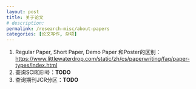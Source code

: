 ```yaml
---
layout: post
title: 关于论文
# description: 
permalink: /research-misc/about-papers
categories: [论文写作, 杂项]
---
```


1. Regular Paper, Short Paper, Demo Paper 和Poster的区别：<https://www.littlewaterdrop.com/static/zh/cs/paperwriting/faq/paper-types/index.html>
2. 查询SCI和EI号：**TODO**
3. 查询期刊JCR分区：**TODO**
